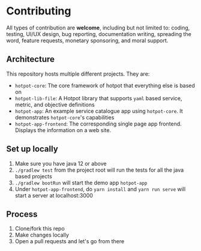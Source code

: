 # Contributing

All types of contribution are **welcome**, including but not limited to: coding, testing, UI/UX design, bug reporting,
documentation writing, spreading the word, feature requests, monetary sponsoring, and moral support.


## Architecture
This repository hosts multiple different projects. They are:
- `hotpot-core`: The core framework of hotpot that everything else is based on
- `hotpot-lib-file`: A Hotpot library that supports `yaml` based service, metric, and objective definitions
- `hotpot-app`: An example service catalogue app using `hotpot-core`. It demonstrates `hotpot-core`'s capabilities
- `hotpot-app-frontend`: The corresponding single page app frontend. Displays the information on a web site.

## Set up locally
1. Make sure you have java 12 or above
1. `./gradlew test` from the project root will run the tests for all the java based projects
1. `./gradlew bootRun` will start the demo app `hotpot-app`
1. Under `hotpot-app-frontend`, do `yarn install` and `yarn run serve` will start a server at localhost:3000

## Process
1. Clone/fork this repo
1. Make changes locally
1. Open a pull requests and let's go from there
